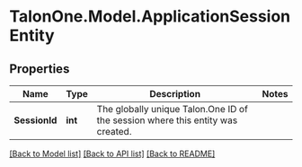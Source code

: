 # TalonOne.Model.ApplicationSessionEntity
## Properties

Name | Type | Description | Notes
------------ | ------------- | ------------- | -------------
**SessionId** | **int** | The globally unique Talon.One ID of the session where this entity was created. | 

[[Back to Model list]](../README.md#documentation-for-models) [[Back to API list]](../README.md#documentation-for-api-endpoints) [[Back to README]](../README.md)

